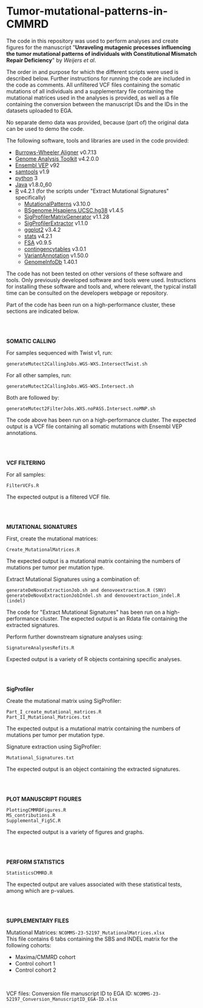 # Tumor-mutational-patterns-in-CMMRD

The code in this repository was used to perform analyses and create figures for the manuscript "**Unraveling mutagenic processes influencing the tumor mutational patterns of individuals with Constitutional Mismatch Repair Deficiency**" by *Weijers et al*.

The order in and purpose for which the different scripts were used is described below. Further instructions for running the code are included in the code as comments. All unfiltered VCF files containing the somatic mutations of all individuals and a supplementary file containing the mutational matrices used in the analyses is provided, as well as a file containing the conversion between the manuscript IDs and the IDs in the datasets uploaded to EGA.

No separate demo data was provided, because (part of) the original data can be used to demo the code.

The following software, tools and libraries are used in the code provided:
- [Burrows-Wheeler Aligner](https://github.com/lh3/bwa) v0.7.13
- [Genome Analysis Toolkit](https://github.com/broadinstitute/gatk/) v4.2.0.0 
- [Ensembl VEP](https://github.com/Ensembl/ensembl-vep) v92
- [samtools](https://github.com/samtools/) v1.9
- [python](https://www.python.org/) 3
- [Java](https://www.java.com/) v1.8.0_60
- [R](https://www.r-project.org/) v4.2.1 (for the scripts under "Extract Mutational Signatures" specifically)
    - [MutationalPatterns](https://bioconductor.org/packages/release/bioc/html/MutationalPatterns.html) v3.10.0
    - [BSgenome.Hsapiens.UCSC.hg38](https://bioconductor.org/packages/release/data/annotation/html/BSgenome.Hsapiens.UCSC.hg38.html) v1.4.5
    - [SigProfilerMatrixGenerator](https://github.com/AlexandrovLab/SigProfilerMatrixGenerator) v1.1.28
    - [SigProfilerExtractor](https://github.com/AlexandrovLab/SigProfilerExtractor) v1.1.0
    - [ggplot2](https://ggplot2.tidyverse.org/) v3.4.2
    - [stats](https://rdrr.io/r/stats/stats-package.html) v4.2.1
    - [FSA](https://fishr-core-team.github.io/FSA/) v0.9.5
    - [contingencytables](https://github.com/ocbe-uio/contingencytables) v3.0.1
    - [VariantAnnotation](https://www.bioconductor.org/packages/release/bioc/html/VariantAnnotation.html) v1.50.0
    - [GenomeInfoDb](https://bioconductor.org/packages/release/bioc/html/GenomeInfoDb.html) 1.40.1

The code has not been tested on other versions of these software and tools.
Only previously developed software and tools were used.
Instructions for installing these software and tools and, where relevant, the typical install time can be consulted on the developers webpage or repository.

Part of the code has been run on a high-performance cluster, these sections are indicated below.
  
<br />  
<br />

**SOMATIC CALLING**
  
For samples sequenced with Twist v1, run:  
```
generateMutect2CallingJobs.WGS-WXS.IntersectTwist.sh
```

For all other samples, run:  
```
generateMutect2CallingJobs.WGS-WXS.Intersect.sh
```
  
Both are followed by:  
```
generateMutect2FilterJobs.WXS.noPASS.Intersect.noMNP.sh
```
The code above has been run on a high-performance cluster.
The expected output is a VCF file containing all somatic mutations with Ensembl VEP annotations.
  
<br />
<br />  

**VCF FILTERING**

For all samples:  
```
FilterVCFs.R
```
The expected output is a filtered VCF file.
  
<br />  
<br />

**MUTATIONAL SIGNATURES**

First, create the mutational matrices:  
```
Create_MutationalMatrices.R
```
The expected output is a mutational matrix containing the numbers of mutations per tumor per mutation type.
  
Extract Mutational Signatures using a combination of:
```
generateDeNovoExtractionJob.sh and denovoextraction.R (SNV)
generateDeNovoExtractionJobIndel.sh and denovoextraction_indel.R (indel)
```

The code for "Extract Mutational Signatures" has been run on a high-performance cluster.
The expected output is an Rdata file containing the extracted signatures.
  
Perform further downstream signature analyses using:  
```
SignatureAnalysesRefits.R
```
Expected output is a variety of R objects containing specific analyses.
  
<br />
<br />  

**SigProfiler**

Create the mutational matrix using SigProfiler:
```
Part_I_create_mutational_matrices.R
Part_II_Mutational_Matrices.txt
```

The expected output is a mutational matrix containing the numbers of mutations per tumor per mutation type.

Signature extraction using SigProfiler:
```
Mutational_Signatures.txt
```
The expected output is an object containing the extracted signatures.

<br />
<br />

**PLOT MANUSCRIPT FIGURES**

```
PlottingCMMRDFigures.R
MS_contributions.R
Supplemental_Fig5C.R
```
The expected output is a variety of figures and graphs.
  
<br />
<br />  

**PERFORM STATISTICS**

```
StatisticsCMMRD.R
```
The expected output are values associated with these statistical tests, among which are p-values.
  
<br />
<br />  

**SUPPLEMENTARY FILES**

Mutational Matrices: ```NCOMMS-23-52197_MutationalMatrices.xlsx```  
This file contains 6 tabs containing the SBS and INDEL matrix for the following cohorts:
- Maxima/CMMRD cohort
- Control cohort 1
- Control cohort 2

<br />

VCF files: 
Conversion file manuscript ID to EGA ID: ```NCOMMS-23-52197_Conversion_ManuscriptID_EGA-ID.xlsx```  

